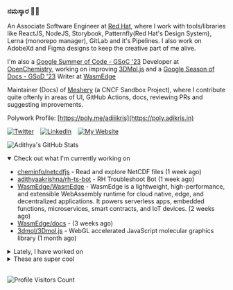 ### ನಮಸ್ಕಾರ 🙏🏼
  
An Associate Software Engineer at [Red Hat](https://www.redhat.com), where I work with tools/libraries like ReactJS, NodeJS, Storybook, Patternfly(Red Hat's Design System), Lerna (monorepo manager), GitLab and it's Pipelines. I also work on AdobeXd and Figma designs to keep the creative part of me alive.

I'm also a [Google Summer of Code - GSoC '23](https://summerofcode.withgoogle.com/) Developer at [OpenChemistry](https://openchemistry.org), working on improving [3DMol.js](https://github.com/3dmol/3Dmol.js) and a [Google Season of Docs - GSoD '23](https://developers.google.com/season-of-docs) Writer at [WasmEdge](https://github.com/WasmEdge)

Maintainer (Docs) of [Meshery](https://github.com/meshery) (a CNCF Sandbox Project), where I contribute quite oftenly in areas of UI, GitHub Actions, docs, reviewing PRs and suggesting improvements.

Polywork Profile: [https://poly.me/adiiikris](https://poly.adikris.in)

[![Twitter](https://img.shields.io/badge/-@adii_kris-%231DA1F2?style=for-the-badge&logo=twitter&logoColor=ffffff)](https:/twitter.adikris.in) &ensp;
[![LinkedIn](https://img.shields.io/badge/-Adithya%20Krishna-%230A67C3?style=for-the-badge&logo=linkedin&logoColor=ffffff)](https://linkedin.adikris.in/) &ensp;
[![My Website](https://img.shields.io/badge/-My%20Website-%230A67C3?style=for-the-badge)](https://adikris.in/)



![Adithya's GitHub Stats](https://github-readme-stats.vercel.app/api?username=adithyaakrishna&show_icons=true&hide_border=true&title_color=fff&icon_color=79ff97&text_color=9f9f9f&bg_color=151515)


<details open="true">
  <summary>Check out what I'm currently working on</summary>
  
  - [cheminfo/netcdfjs](https://github.com/cheminfo/netcdfjs) - Read and explore NetCDF files (1 week ago)
  - [adithyaakrishna/rh-ts-bot](https://github.com/adithyaakrishna/rh-ts-bot) - RH Troubleshoot Bot (1 week ago)
  - [WasmEdge/WasmEdge](https://github.com/WasmEdge/WasmEdge) - WasmEdge is a lightweight, high-performance, and extensible WebAssembly runtime for cloud native, edge, and decentralized applications. It powers serverless apps, embedded functions, microservices, smart contracts, and IoT devices. (2 weeks ago)
  - [WasmEdge/docs](https://github.com/WasmEdge/docs) -  (3 weeks ago)
  - [3dmol/3Dmol.js](https://github.com/3dmol/3Dmol.js) - WebGL accelerated JavaScript molecular graphics library (1 month ago)
</details>

<details>
  <summary>Lately, I have worked on</summary>
  
  - [[Feat] - Added Search Feature and Updated Theme](https://github.com/3dmol/3Dmol.js/pull/711) on [3dmol/3Dmol.js](https://github.com/3dmol/3Dmol.js) (2 days ago)
  - [[Feat] - Added New Docs](https://github.com/WasmEdge/docs/pull/145) on [WasmEdge/docs](https://github.com/WasmEdge/docs) (1 week ago)
  - [[Chore] - Added Redirection Notes](https://github.com/WasmEdge/WasmEdge/pull/2727) on [WasmEdge/WasmEdge](https://github.com/WasmEdge/WasmEdge) (1 week ago)
  - [[Feat] - Making Library TypeSafe - Refactoring](https://github.com/cheminfo/netcdfjs/pull/26) on [cheminfo/netcdfjs](https://github.com/cheminfo/netcdfjs) (2 weeks ago)
  - [[Chore] - Removed Chinese Docs](https://github.com/WasmEdge/WasmEdge/pull/2709) on [WasmEdge/WasmEdge](https://github.com/WasmEdge/WasmEdge) (2 weeks ago)
</details>

<details>
  <summary>These are super cool</summary>
  
  - [gnina/gnina](https://github.com/gnina/gnina) - A deep learning framework for molecular docking (1 day ago)
  - [ankitskvmdam/clean-jsdoc-theme](https://github.com/ankitskvmdam/clean-jsdoc-theme) - A beautifully crafted theme / template for JSDoc 3. https://ankdev.me/clean-jsdoc-theme/v4 (2 days ago)
  - [TarekRaafat/autoComplete.js](https://github.com/TarekRaafat/autoComplete.js) - Simple autocomplete pure vanilla Javascript library. (2 days ago)
  - [pliang279/awesome-phd-advice](https://github.com/pliang279/awesome-phd-advice) - Collection of advice for prospective and current PhD students (2 days ago)
  - [illinois/queue](https://github.com/illinois/queue) - A microservice queue for holding open office hours (2 days ago)
</details>

<br> 

![Profile Visitors Count](https://profile-counter.glitch.me/adithyaakrishna/count.svg)
